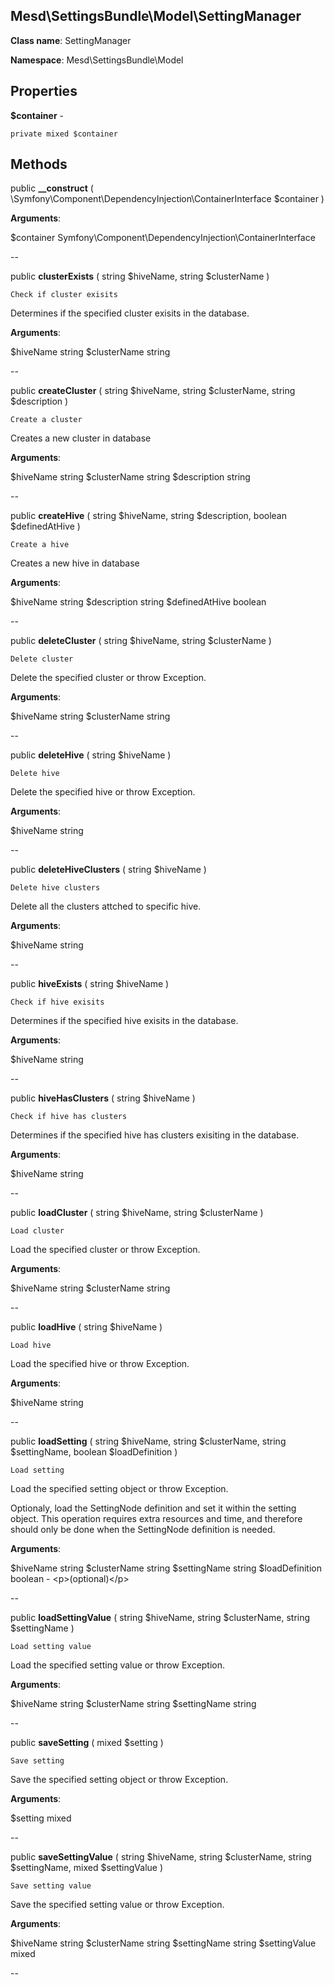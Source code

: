 Mesd\SettingsBundle\Model\SettingManager
---------------

    

    


**Class name**: SettingManager

**Namespace**: Mesd\SettingsBundle\Model









Properties
----------


**$container** - 



    private mixed $container






Methods
-------


public **__construct** ( \Symfony\Component\DependencyInjection\ContainerInterface $container )


    








**Arguments**:

$container Symfony\Component\DependencyInjection\ContainerInterface 


--


public **clusterExists** ( string $hiveName, string $clusterName )


    Check if cluster exisits

Determines if the specified cluster exisits
in the database.






**Arguments**:

$hiveName string 
$clusterName string 


--


public **createCluster** ( string $hiveName, string $clusterName, string $description )


    Create a cluster

Creates a new cluster in database






**Arguments**:

$hiveName string 
$clusterName string 
$description string 


--


public **createHive** ( string $hiveName, string $description, boolean $definedAtHive )


    Create a hive

Creates a new hive in database






**Arguments**:

$hiveName string 
$description string 
$definedAtHive boolean 


--


public **deleteCluster** ( string $hiveName, string $clusterName )


    Delete cluster

Delete the specified cluster or throw Exception.






**Arguments**:

$hiveName string 
$clusterName string 


--


public **deleteHive** ( string $hiveName )


    Delete hive

Delete the specified hive or throw Exception.






**Arguments**:

$hiveName string 


--


public **deleteHiveClusters** ( string $hiveName )


    Delete hive clusters

Delete all the clusters attched to specific hive.






**Arguments**:

$hiveName string 


--


public **hiveExists** ( string $hiveName )


    Check if hive exisits

Determines if the specified hive exisits
in the database.






**Arguments**:

$hiveName string 


--


public **hiveHasClusters** ( string $hiveName )


    Check if hive has clusters

Determines if the specified hive has clusters
exisiting in the database.






**Arguments**:

$hiveName string 


--


public **loadCluster** ( string $hiveName, string $clusterName )


    Load cluster

Load the specified cluster or throw Exception.






**Arguments**:

$hiveName string 
$clusterName string 


--


public **loadHive** ( string $hiveName )


    Load hive

Load the specified hive or throw Exception.






**Arguments**:

$hiveName string 


--


public **loadSetting** ( string $hiveName, string $clusterName, string $settingName, boolean $loadDefinition )


    Load setting

Load the specified setting object or throw Exception.

Optionaly, load the SettingNode definition and set it within the
setting object. This operation requires extra resources and time,
and therefore should only be done when the SettingNode definition
is needed.






**Arguments**:

$hiveName string 
$clusterName string 
$settingName string 
$loadDefinition boolean  - &lt;p&gt;(optional)&lt;/p&gt;


--


public **loadSettingValue** ( string $hiveName, string $clusterName, string $settingName )


    Load setting value

Load the specified setting value or throw Exception.






**Arguments**:

$hiveName string 
$clusterName string 
$settingName string 


--


public **saveSetting** ( mixed $setting )


    Save setting

Save the specified setting object or throw Exception.






**Arguments**:

$setting mixed 


--


public **saveSettingValue** ( string $hiveName, string $clusterName, string $settingName, mixed $settingValue )


    Save setting value

Save the specified setting value or throw Exception.






**Arguments**:

$hiveName string 
$clusterName string 
$settingName string 
$settingValue mixed 


--


